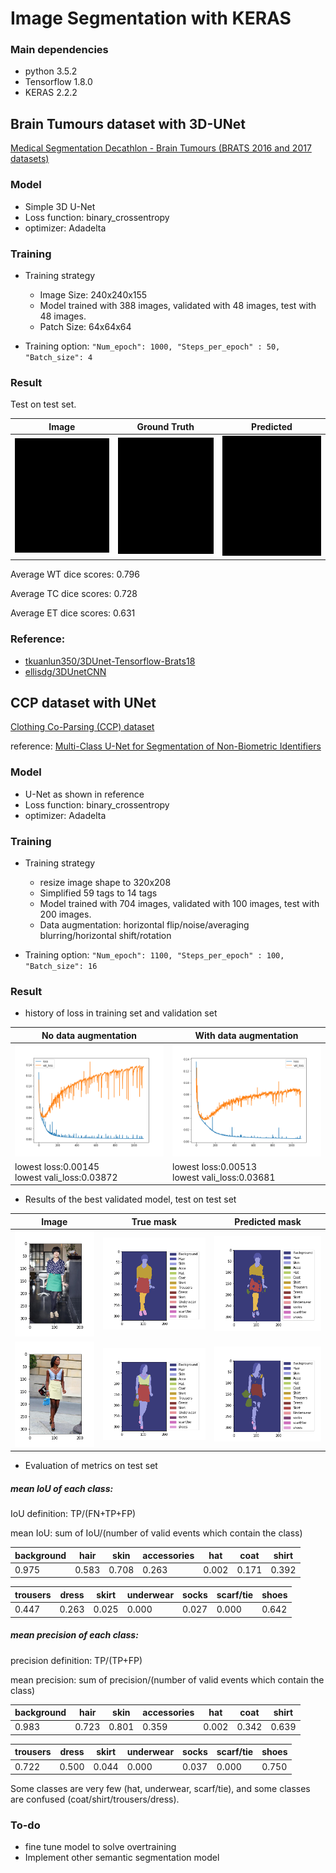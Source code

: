 # Image Segmentation with KERAS
### Main dependencies
- python 3.5.2
- Tensorflow 1.8.0
- KERAS 2.2.2

## Brain Tumours dataset with 3D-UNet
[Medical Segmentation Decathlon - Brain Tumours (BRATS 2016 and 2017 datasets)](http://medicaldecathlon.com/)
 
### Model
- Simple 3D U-Net
- Loss function: binary_crossentropy
- optimizer: Adadelta

### Training
- Training strategy
  - Image Size: 240x240x155
  - Model trained with 388 images, validated with 48 images, test with 48 images.
  - Patch Size: 64x64x64
  
- Training option:
`"Num_epoch": 1000,
	"Steps_per_epoch" : 50,
	"Batch_size": 4`
  
 
### Result

Test on test set.

|Image|Ground Truth|Predicted|
|-----|---------|--------------|
|<img src="TestImage/BraTs_img.gif" width="200px"/>|<img src="TestImage/BraTs_truth.gif" width="200px"/>|<img src="TestImage/BraTs_predict.gif" width="200px"/>|

Average WT dice scores: 0.796

Average TC dice scores: 0.728

Average ET dice scores: 0.631

### Reference:
 - [tkuanlun350/3DUnet-Tensorflow-Brats18](https://github.com/tkuanlun350/3DUnet-Tensorflow-Brats18)
 - [ellisdg/3DUnetCNN](https://github.com/ellisdg/3DUnetCNN)

## CCP dataset with UNet

[Clothing Co-Parsing (CCP) dataset](https://github.com/bearpaw/clothing-co-parsing)

reference: [Multi-Class U-Net for Segmentation of Non-Biometric Identifiers](https://www.fer.unizg.hr/_download/repository/IMVIP_2017_HrkacBrkicKalafatic.pdf)

### Model
- U-Net as shown in reference
- Loss function: binary_crossentropy
- optimizer: Adadelta

### Training
- Training strategy
  - resize image shape to 320x208
  - Simplified 59 tags to 14 tags 
  - Model trained with 704 images, validated with 100 images, test with 200 images.
  - Data augmentation:
    horizontal flip/noise/averaging blurring/horizontal shift/rotation
  
- Training option:
`"Num_epoch": 1100,
	"Steps_per_epoch" : 100,
	"Batch_size": 16`

	
### Result

- history of loss in training set and validation set

|No data augmentation|With data augmentation|
|-------------------|-----------------------|
|<img src="TestImage/history_no_Aug.png" width="300px"/>| <img src="TestImage/history.png" width="300px"/>|
|lowest loss:0.00145<br>lowest vali_loss:0.03872|lowest loss:0.00513<br>lowest vali_loss:0.03681|

- Results of the best validated model, test on test set

|Image|True mask|Predicted mask|
|-----|---------|--------------|
|<img src="TestImage/img.png" width="150px"/>|<img src="TestImage/mask_true.png" width="200px"/>|<img src="TestImage/mask_predict.png" width="200px"/>|
|<img src="TestImage/img_1.png" width="150px"/>|<img src="TestImage/mask_true_1.png" width="200px"/>|<img src="TestImage/mask_predict_1.png" width="200px"/>|

- Evaluation of metrics on test set

##### mean IoU of each class:

IoU definition: TP/(FN+TP+FP)

mean IoU: sum of IoU/(number of valid events which contain the class)

|background|hair |skin |accessories|hat  |coat     |shirt|
|----------|-----|-----|-----------|-----|---------|-----|
|0.975|0.583|0.708|0.263|0.002|0.171|0.392|

|trousers  |dress|skirt|underwear  |socks|scarf/tie|shoes|
|----------|-----|-----|-----------|-----|---------|-----|
|0.447|0.263|0.025|0.000|0.027|0.000|0.642|


##### mean precision of each class: 

precision definition: TP/(TP+FP)

mean precision: sum of precision/(number of valid events which contain the class)
	
|background|hair |skin |accessories|hat  |coat     |shirt|
|----------|-----|-----|-----------|-----|---------|-----|
|0.983|0.723|0.801|0.359|0.002|0.342|0.639|

|trousers  |dress|skirt|underwear  |socks|scarf/tie|shoes|
|----------|-----|-----|-----------|-----|---------|-----|
|0.722|0.500|0.044|0.000|0.037|0.000|0.750|

Some classes are very few (hat, underwear, scarf/tie), 
and some classes are confused (coat/shirt/trousers/dress).

### To-do
- fine tune model to solve overtraining
- Implement other semantic segmentation model


